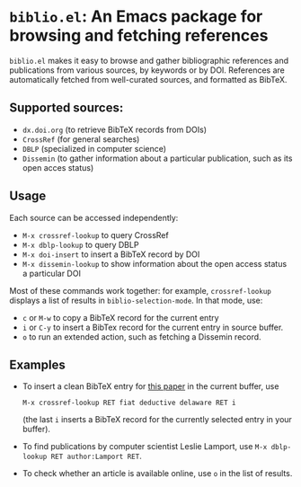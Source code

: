 # `biblio.el`: An Emacs package for browsing and fetching references

`biblio.el` makes it easy to browse and gather bibliographic references and
publications from various sources, by keywords or by DOI.  References are
automatically fetched from well-curated sources, and formatted as BibTeX.

## Supported sources:

* `dx.doi.org` (to retrieve BibTeX records from DOIs)
* `CrossRef` (for general searches)
* `DBLP` (specialized in computer science)
* `Dissemin` (to gather information about a particular publication, such as its
  open acces status)

## Usage

Each source can be accessed independently:

* `M-x crossref-lookup` to query CrossRef
* `M-x dblp-lookup` to query DBLP
* `M-x doi-insert` to insert a BibTeX record by DOI
* `M-x dissemin-lookup` to show information about the open access status a
  particular DOI

Most of these commands work together: for example, `crossref-lookup` displays a
list of results in `biblio-selection-mode`.  In that mode, use:

* `c` or `M-w` to copy a BibTeX record for the current entry
* `i` or `C-y` to insert a BibTex record for the current entry in source buffer.
* `o` to run an extended action, such as fetching a Dissemin record.

## Examples

* To insert a clean BibTeX entry for [this paper](http://dx.doi.org/10.1145/2676726.2677006) in the current buffer, use
    ```
    M-x crossref-lookup RET fiat deductive delaware RET i
    ```
    (the last `i` inserts a BibTeX record for the currently selected entry in your buffer).

* To find publications by computer scientist Leslie Lamport, use `M-x dblp-lookup RET author:Lamport RET`.

* To check whether an article is available online, use `o` in the list of results.
